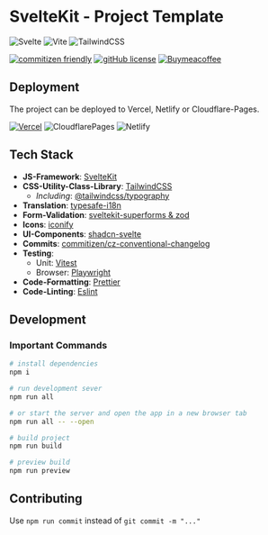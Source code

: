 # SvelteKit - Project Template

![Svelte](https://img.shields.io/badge/svelte-%23f1413d.svg?style=for-the-badge&logo=svelte&logoColor=white)
![Vite](https://img.shields.io/badge/vite-%23646CFF.svg?style=for-the-badge&logo=vite&logoColor=white)
![TailwindCSS](https://img.shields.io/badge/tailwindcss-%2338B2AC.svg?style=for-the-badge&logo=tailwind-css&logoColor=white)

[![commitizen friendly](https://img.shields.io/badge/commitizen-friendly-brightgreen.svg)](http://commitizen.github.io/cz-cli/)
[![gitHub license](https://badgen.net/github/license/jonasfroeller/SvelteKit_ProjectTemplate)](https://github.com/jonasfroeller/SvelteKit_ProjectTemplate/blob/master/LICENSE)
[![Buymeacoffee](https://badgen.net/badge/icon/buymeacoffee?icon=buymeacoffee&label)](https://buymeacoffee.com/jonasfroeller)

## Deployment

The project can be deployed to Vercel, Netlify or Cloudflare-Pages.

[![Vercel](https://therealsujitk-vercel-badge.vercel.app/?app=svelte-kit-project-template.vercel.app)](https://svelte-kit-project-template.vercel.app)
![CloudflarePages](https://img.shields.io/website/https/sveltekit-projecttemplate.pages.dev?logo=cloudflarepages&label=cloudlare)
![Netlify](https://img.shields.io/website/https/svelte-kit-project-template.netlify.app?logo=netlify&label=netlify)

## Tech Stack

* **JS-Framework**: [SvelteKit](https://kit.svelte.dev/docs/creating-a-project)
* **CSS-Utility-Class-Library**: [TailwindCSS](https://tailwindcss.com/docs/guides/sveltekit)
  * *Including*: [@tailwindcss/typography](https://tailwindcss.com/docs/typography-plugin)
* **Translation**: [typesafe-i18n](https://github.com/ivanhofer/typesafe-i18n)
* **Form-Validation**: [sveltekit-superforms & zod](https://github.com/ciscoheat/sveltekit-superforms)
* **Icons**: [iconify](https://iconify.design/docs/icon-components/svelte/)
* **UI-Components**: [shadcn-svelte](https://github.com/huntabyte/shadcn-svelte)
* **Commits**: [commitizen/cz-conventional-changelog](https://github.com/commitizen/cz-cli)
* **Testing**:
  * Unit: [Vitest](https://vitest.dev/)
  * Browser: [Playwright](https://playwright.dev/)
* **Code-Formatting**: [Prettier](https://prettier.io/)
* **Code-Linting**: [Eslint](https://eslint.org/)

## Development

### Important Commands

```bash
# install dependencies
npm i

# run development sever
npm run all

# or start the server and open the app in a new browser tab
npm run all -- --open

# build project
npm run build

# preview build
npm run preview
```

## Contributing

Use `npm run commit` instead of `git commit -m "..."`
